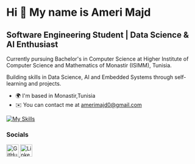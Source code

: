 Hi 👋 My name is Ameri Majd
===========================

Software Engineering Student | Data Science & AI Enthusiast
-----------------------------------------------------------

Currently pursuing Bachelor's in Computer Science at Higher Institute of Computer Science and Mathematics of Monastir (ISIMM), Tunisia.

Building skills in Data Science, AI and Embedded Systems through self-learning and projects.

* 🌍  I'm based in Monastir,Tunisia
* ✉️  You can contact me at [amerimajd0@gmail.com](mailto:amerimajd0@gmail.com )

[![My Skills](https://skillicons.dev/icons?i=py,tensorflow,pytorch,vscode,flask,c,cpp,react,git,js,html,css,wasm)](https://skillicons.dev)

### Socials

<p align="left"> <a href="https://www.github.com/AmeriMajd" target="_blank" rel="noreferrer"> <picture> <source media="(prefers-color-scheme: dark)" srcset="https://raw.githubusercontent.com/danielcranney/readme-generator/main/public/icons/socials/github-dark.svg" /> <source media="(prefers-color-scheme: light)" srcset="https://raw.githubusercontent.com/danielcranney/readme-generator/main/public/icons/socials/github.svg" /> <img src="https://raw.githubusercontent.com/danielcranney/readme-generator/main/public/icons/socials/github.svg" width="32" height="32" alt="GitHub" title="GitHub" /> </picture> </a> <a href="https://www.linkedin.com/in/AmeriMajd" target="_blank" rel="noreferrer"> <picture> <source media="(prefers-color-scheme: dark)" srcset="https://raw.githubusercontent.com/danielcranney/readme-generator/main/public/icons/socials/linkedin-dark.svg" /> <source media="(prefers-color-scheme: light)" srcset="https://raw.githubusercontent.com/danielcranney/readme-generator/main/public/icons/socials/linkedin.svg" /> <img src="https://raw.githubusercontent.com/danielcranney/readme-generator/main/public/icons/socials/linkedin.svg" width="32" height="32" alt="LinkedIn" title="LinkedIn" /> </picture> </a></p>
